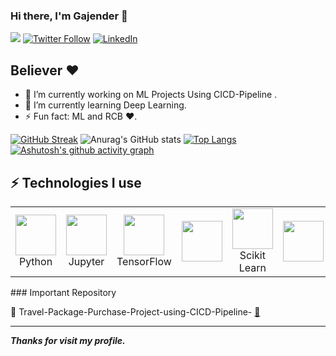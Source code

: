 ### Hi there, I'm Gajender 👋
  ![](https://komarev.com/ghpvc/?username=gajender0707&color=green)
  [![Twitter Follow](https://img.shields.io/twitter/follow/iamsanju0707?color=1DA1F2&logo=twitter&style=for-the-badge)](https://twitter.com/iamsanju0707)
  [![LinkedIn](https://img.shields.io/badge/linkedin-%230077B5.svg?style=for-the-badge&logo=linkedin&logoColor=white)](https://linkedin.com/in/gajender07)
## Believer ♥
* 🔭 I’m currently working on ML Projects Using CICD-Pipeline .
* 🌱 I’m currently learning Deep Learning.
* ⚡ Fun fact: ML and RCB ♥.
<!-- * [![GitHub Streak](https://streak-stats.demolab.com/?user=gajender0707)](https://git.io/streak-stats) -->
[![GitHub Streak](https://streak-stats.demolab.com?user=gajender0707&theme=dark&date_format=M%20j%5B%2C%20Y%5D)](https://git.io/streak-stats)
![Anurag's GitHub stats](https://github-readme-stats.vercel.app/api?username=gajender0707&show_icons=true&theme=transparent)
[![Top Langs](https://github-readme-stats.vercel.app/api/top-langs/?username=gajender0707&layout=compact)](https://github.com/anuraghazra/github-readme-stats)
[![Ashutosh's github activity graph](https://github-readme-activity-graph.cyclic.app/graph?username=gajender0707&theme=github-compact)](https://github.com/ashutosh00710/github-readme-activity-graph)
   ## ⚡ Technologies I use 

<div align="center">
<table align="center">
    <tr>
        <td align="center" width="140" height="112.43">
            <img src="https://github.com/Gajender0707/ashishpatel26/blob/main/assets/icons/python.jpeg?raw=true" width="65px"/>
            <br /> Python
        </td>
        <td align="center" width="140" height="112.43">
            <img src="https://github.com/Gajender0707/ashishpatel26/blob/main/assets/icons/jupyter.png?raw=true" width="65px"/>
            <br /> Jupyter
        </td>
        <td align="center" width="140" height="112.43">
            <img src="https://github.com/Gajender0707/ashishpatel26/blob/main/assets/icons/tensorflow.png?raw=true" width="65px"/>
            <br /> TensorFlow
        </td>
        <td align="center" width="140" height="112.43">
            <img src="./assets/icons/pytorch.png" width="65px"/>
            <br /> 
        </td>
        <td align="center" width="140" height="112.43">
            <img src="https://github.com/Gajender0707/ashishpatel26/blob/main/assets/icons/scikitlearn.png?raw=true" width="65px"/>
            <br /> Scikit Learn
        </td>
        <td align="center" width="140" height="112.43">
            <img src="./assets/icons/fastapi.png" width="65px"/>
            <br /> 
        </td>
        <td align="center" width="140" height="112.43">
            <img src="./assets/icons/docker.png" width="65px"/>
            <br /> 
        </td>
    </tr>
</table>
</div>
### Important Repository

💾 Travel-Package-Purchase-Project-using-CICD-Pipeline- [🔗](https://github.com/Gajender0707/Travel-Package-Purchase-Project-using-CICD-Pipeline)

---

***Thanks for visit my profile.***


<!--
**Gajender0707/Gajender0707** is a ✨ _special_ ✨ repository because its `README.md` (this file) appears on your GitHub profile.

Here are some ideas to get you started:

- 🔭 I’m currently working on ML Projects Using CICD-Pipeline 
- 🌱 I’m currently learning Deep Learning
- 👯 I’m looking to collaborate on ...
- 🤔 I’m looking for help with ...
- 💬 Ask me about ...
- 📫 How to reach me: ...
- 😄 Pronouns: ...
- ⚡ Fun fact: ...
-->
